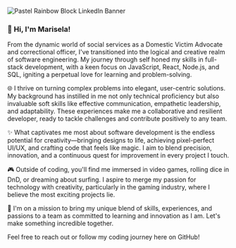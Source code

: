 
![Pastel Rainbow Block LinkedIn Banner](https://github.com/Mar1g0m3z/Mar1g0m3z/assets/124327569/ffd84572-a720-4613-91f4-8bfa437ba9bb)


### 👋 Hi, I'm Marisela!
From the dynamic world of social services as a Domestic Victim Advocate and correctional officer, I've transitioned into the logical and creative realm of software engineering. My journey through self honed my skills in full-stack development, with a keen focus on JavaScript, React, Node.js, and SQL, igniting a perpetual love for learning and problem-solving.

🌐 I thrive on turning complex problems into elegant, user-centric solutions. My background has instilled in me not only technical proficiency but also invaluable soft skills like effective communication, empathetic leadership, and adaptability. These experiences make me a collaborative and resilient developer, ready to tackle challenges and contribute positively to any team.

✨ What captivates me most about software development is the endless potential for creativity—bringing designs to life, achieving pixel-perfect UI/UX, and crafting code that feels like magic. I aim to blend precision, innovation, and a continuous quest for improvement in every project I touch.

🎮 Outside of coding, you'll find me immersed in video games, rolling dice in DnD, or dreaming about surfing. I aspire to merge my passion for technology with creativity, particularly in the gaming industry, where I believe the most exciting projects lie.

🤝 I'm on a mission to bring my unique blend of skills, experiences, and passions to a team as committed to learning and innovation as I am. Let's make something incredible together.

Feel free to reach out or follow my coding journey here on GitHub!



<!--
**Mar1g0m3z/Mar1g0m3z** is a ✨ _special_ ✨ repository because its `README.md` (this file) appears on your GitHub profile.

Here are some ideas to get you started:

- 🔭 I’m currently working on ...
- 🌱 I’m currently learning ...
- 👯 I’m looking to collaborate on ...
- 🤔 I’m looking for help with ...
- 💬 Ask me about ...
- 📫 How to reach me: ...
- 😄 Pronouns: ...
- ⚡ Fun fact: ...
-->
